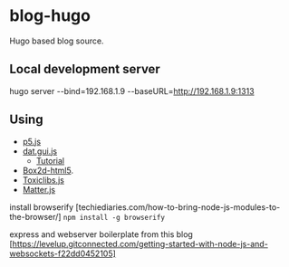 # blog-hugo
Hugo based blog source.

## Local development server
hugo server --bind=192.168.1.9 --baseURL=http://192.168.1.9:1313

## Using 
* [p5.js](https://p5js.org/)
* [dat.gui.js](https://github.com/dataarts/dat.gui)
    * [Tutorial](http://workshop.chromeexperiments.com/examples/gui/#1--Basic-Usage)
* [Box2d-html5](https://github.com/shiffman/The-Nature-of-Code-Examples-p5.js/tree/master/chp05_libraries/box2d-html5/lib).
* [Toxiclibs.js](http://haptic-data.com/toxiclibsjs/)    
* [Matter.js](http://brm.io/matter-js/)



install browserify [techiediaries.com/how-to-bring-node-js-modules-to-the-browser/]
`npm install -g browserify`

express and webserver boilerplate from this blog
[https://levelup.gitconnected.com/getting-started-with-node-js-and-websockets-f22dd0452105]


